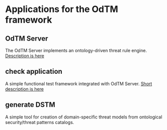 
# Applications for the OdTM framework

## OdTM Server

The OdTM Server implements an ontology-driven threat rule engine.
[Description is here](OdTMServer/README.md)


## check application

A simple functional test framework integrated with OdTM Server. 
[Short description is here](checkApplication/README.md)


## generate DSTM

A simple tool for creation of domain-specific threat models 
from ontological security/threat patterns catalogs.